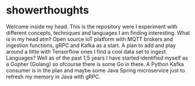 # showerthoughts
Welcome inside my head. This is the repository were I experiment with different concepts, techniques and languages I am finding interesting. What is in my head atm? Open source IoT platform with MQTT brokers and ingestion functions, gRPC and Kafka as a start. A plan to add and play around a little with Tensorflow ones I find a cool data set to ingest. Languages? Well as of the past 1,5 years I have started identified myself as a Gopher (Golang) so ofcourse there is some Go in there. A Python Kafka consumer is in the plan and maybe some Java Spring microservice just to refresh my memory in Java with gRPC.  

